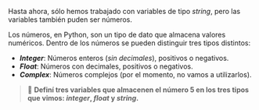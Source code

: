 Hasta ahora, sólo hemos trabajado con variables de tipo _string_, pero las variables también puden ser números.<br>

Los números, en Python, son un tipo de dato que almacena valores numéricos. Dentro de los números se pueden distinguir tres tipos distintos:

* **_Integer_**: Números enteros (_sin decimales_), positivos o negativos.
* **_Float_**: Números con decimales, positivos o negativos.
* **_Complex_**: Números complejos (por el momento, no vamos a utilizarlos).

> :memo: **Definí tres variables que almacenen el número 5 en los tres tipos que vimos: _integer_, _float_ y _string_.**